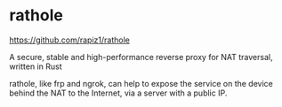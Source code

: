 # rathole


https://github.com/rapiz1/rathole


A secure, stable and high-performance reverse proxy for NAT traversal, written in Rust

rathole, like frp and ngrok, can help to expose the service on the device behind the NAT to the Internet, via a server with a public IP.

